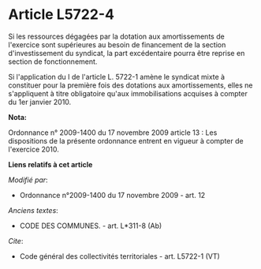 # Article L5722-4

Si les ressources dégagées par la dotation aux amortissements de l'exercice sont supérieures au besoin de financement de la
section d'investissement du syndicat, la part excédentaire pourra être reprise en section de fonctionnement. 

Si l'application du I de l'article L. 5722-1 amène le syndicat mixte à constituer pour la première fois des dotations aux
amortissements, elles ne s'appliquent à titre obligatoire qu'aux immobilisations acquises à compter du 1er janvier 2010.

**Nota:**

Ordonnance n° 2009-1400 du 17 novembre 2009 article 13 : Les dispositions de la présente ordonnance entrent en vigueur à
compter de l'exercice 2010.

**Liens relatifs à cet article**

_Modifié par_:

  - Ordonnance n°2009-1400 du 17 novembre 2009 - art. 12

_Anciens textes_:

  - CODE DES COMMUNES. - art. L*311-8 (Ab)

_Cite_:

  - Code général des collectivités territoriales - art. L5722-1 (VT)
